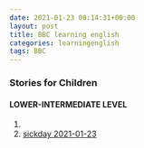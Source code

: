 ```yaml
---
date: 2021-01-23 00:14:31+00:00
layout: post
title: BBC learning english
categories: learningenglish
tags: BBC
---
```


### Stories for Children
#### LOWER-INTERMEDIATE LEVEL

1. []()
1. [sickday 2021-01-23](https://www.bbc.co.uk/learningenglish/english/features/childrens-stories/sickday) 



